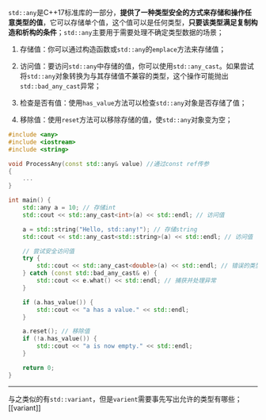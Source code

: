 `std::any`是C++17标准库的一部分，**提供了一种类型安全的方式来存储和操作任意类型的值**，它可以存储单个值，这个值可以是任何类型，**只要该类型满足复制构造和析构的条件**；`std::any`主要用于需要处理不确定类型数据的场景；

1. 存储值：你可以通过构造函数或`std::any`的`emplace`方法来存储值；

2. 访问值：要访问`std::any`中存储的值，你可以使用`std::any_cast`。如果尝试将`std::any`对象转换为与其存储值不兼容的类型，这个操作可能抛出`std::bad_any_cast`异常；

3. 检查是否有值：使用`has_value`方法可以检查`std::any`对象是否存储了值；

4. 移除值：使用`reset`方法可以移除存储的值，使`std::any`对象变为空；

```cpp
#include <any>
#include <iostream>
#include <string>

void ProcessAny(const std::any& value) //通过const ref传参
{
	...
}

int main() {
	std::any a = 10; // 存储int
    std::cout << std::any_cast<int>(a) << std::endl; // 访问值

    a = std::string("Hello, std::any!"); // 存储string
    std::cout << std::any_cast<std::string>(a) << std::endl; // 访问值

    // 尝试安全访问值
    try {
        std::cout << std::any_cast<double>(a) << std::endl; // 错误的类型转换
    } catch (const std::bad_any_cast& e) {
        std::cout << e.what() << std::endl; // 捕获并处理异常
    }

    if (a.has_value()) {
        std::cout << "a has a value." << std::endl;
    }

    a.reset(); // 移除值
    if (!a.has_value()) {
        std::cout << "a is now empty." << std::endl;
    }

    return 0;
}
```

---

与之类似的有`std::variant`，但是`varient`需要事先写出允许的类型有哪些；[[variant]]
